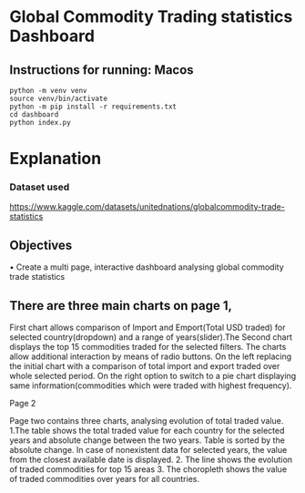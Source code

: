 # Global Commodity Trading statistics Dashboard

## Instructions for running: Macos

```
python -m venv venv
source venv/bin/activate
python -m pip install -r requirements.txt
cd dashboard
python index.py
```

# Explanation
### Dataset used
https://www.kaggle.com/datasets/unitednations/globalcommodity-trade-statistics
## Objectives
• Create a multi page, interactive dashboard analysing global commodity trade statistics

## There are three main charts on page 1,
First chart allows comparison of Import and Emport(Total USD traded) for selected country(dropdown) and a range of years(slider).The Second chart displays the top 15 commodities traded for the selected filters. 
The charts allow additional interaction by means of radio buttons. On the left replacing the initial chart with a comparison of total import and export traded over whole selected period. On the right option to switch to a pie chart displaying same information(commodities which were traded with highest frequency).

Page 2

Page two contains three charts, analysing evolution of total traded value. 
1.The table shows the total traded value for each country for the selected years and absolute change between the two years. Table is sorted by the absolute change. In case of nonexistent data for selected years, the value from the closest available date is displayed.
2. The line shows the evolution of traded commodities for top 15 areas
3. The choropleth shows the value of traded commodities over years for all countries.
